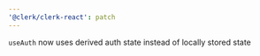```yaml
---
'@clerk/clerk-react': patch
---
```


`useAuth` now uses derived auth state instead of locally stored state
